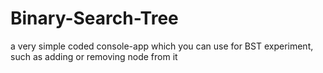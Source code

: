 # Binary-Search-Tree
a very simple coded console-app which you can use for BST experiment, such as adding or removing node from it
